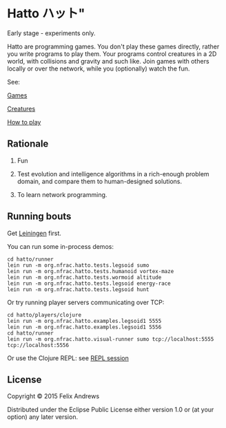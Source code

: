 # Hatto ハット"

Early stage - experiments only.

Hatto are programming games. You don't play these games directly,
rather you write programs to play them. Your programs control
creatures in a 2D world, with collisions and gravity and such like.
Join games with others locally or over the network, while you
(optionally) watch the fun.

See:

[Games](https://github.com/floybix/hatto/wiki/Games)

[Creatures](https://github.com/floybix/hatto/wiki/Creatures)

[How to play](https://github.com/floybix/hatto/wiki/How-to-play)


## Rationale

1. Fun

2. Test evolution and intelligence algorithms in a rich-enough problem
domain, and compare them to human-designed solutions.

3. To learn network programming.


## Running bouts

Get [Leiningen](http://leiningen.org/) first.

You can run some in-process demos:

```
cd hatto/runner
lein run -m org.nfrac.hatto.tests.legsoid sumo
lein run -m org.nfrac.hatto.tests.humanoid vortex-maze
lein run -m org.nfrac.hatto.tests.wormoid altitude
lein run -m org.nfrac.hatto.tests.legsoid energy-race
lein run -m org.nfrac.hatto.tests.legsoid hunt
```

Or try running player servers communicating over TCP:

```
cd hatto/players/clojure
lein run -m org.nfrac.hatto.examples.legsoid1 5555
lein run -m org.nfrac.hatto.examples.legsoid1 5556
cd hatto/runner
lein run -m org.nfrac.hatto.visual-runner sumo tcp://localhost:5555 tcp://localhost:5556
```

Or use the Clojure REPL: see
[REPL session](https://github.com/floybix/hatto/wiki/REPL-session)


## License

Copyright © 2015 Felix Andrews

Distributed under the Eclipse Public License either version 1.0 or (at
your option) any later version.
